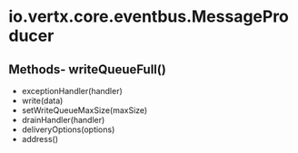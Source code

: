 # io.vertx.core.eventbus.MessageProducer
## Methods- writeQueueFull()
- exceptionHandler(handler)
- write(data)
- setWriteQueueMaxSize(maxSize)
- drainHandler(handler)
- deliveryOptions(options)
- address()
